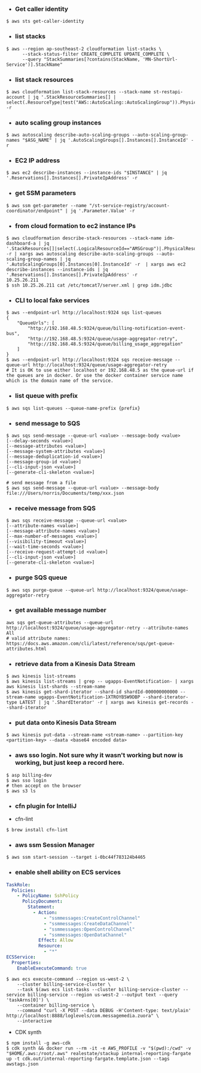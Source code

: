 - ### Get caller identity
```shell
$ aws sts get-caller-identity
```

- ### list stacks
```shell
$ aws --region ap-southeast-2 cloudformation list-stacks \
      --stack-status-filter CREATE_COMPLETE UPDATE_COMPLETE \
      --query "StackSummaries[?contains(StackName, 'MN-ShortUrl-Service')].StackName"
```

- ### list stack resources
```shell
$ aws cloudformation list-stack-resources --stack-name st-restapi-account | jq '.StackResourceSummaries[] | select(.ResourceType|test("AWS::AutoScaling::AutoScalingGroup")).PhysicalResourceId' -r
```

- ### auto scaling group instances
```shell
$ aws autoscaling describe-auto-scaling-groups --auto-scaling-group-names "$ASG_NAME" | jq '.AutoScalingGroups[].Instances[].InstanceId' -r
```

- ### EC2 IP address
```shell
$ aws ec2 describe-instances --instance-ids "$INSTANCE" | jq '.Reservations[].Instances[].PrivateIpAddress' -r
```

- ### get SSM parameters
```shell
$ aws ssm get-parameter --name "/st-service-registry/account-coordinator/endpoint" | jq '.Parameter.Value' -r
```

- ### from cloud formation to ec2 instance IPs
```shell
$ aws cloudformation describe-stack-resources --stack-name idm-dashboard-a | jq '.StackResources[]|select(.LogicalResourceId=="AMSGroup")|.PhysicalResourceId' -r | xargs aws autoscaling describe-auto-scaling-groups --auto-scaling-group-names | jq '.AutoScalingGroups[0].Instances[0].InstanceId' -r  | xargs aws ec2 describe-instances --instance-ids | jq '.Reservations[].Instances[].PrivateIpAddress' -r
10.25.26.211
$ ssh 10.25.26.211 cat /etc/tomcat7/server.xml | grep idm.jdbc
```

- ### CLI to local fake services
```shell
$ aws --endpoint-url http://localhost:9324 sqs list-queues
{
    "QueueUrls": [
        "http://192.168.48.5:9324/queue/billing-notification-event-bus",
        "http://192.168.48.5:9324/queue/usage-aggregator-retry",
        "http://192.168.48.5:9324/queue/billing_usage_aggregation"
    ]
}
$ aws --endpoint-url http://localhost:9324 sqs receive-message --queue-url http://localhost:9324/queue/usage-aggregator-retry
# It is OK to use either localhost or 192.168.48.5 as the queue-url if the queues are in docker. Or use the docker container service name which is the domain name of the service.
```

- ### list queue with prefix
```shell
$ aws sqs list-queues --queue-name-prefix {prefix}
```

- ### send message to SQS
```shell
$ aws sqs send-message --queue-url <value> --message-body <value>
[--delay-seconds <value>]
[--message-attributes <value>]
[--message-system-attributes <value>]
[--message-deduplication-id <value>]
[--message-group-id <value>]
[--cli-input-json <value>]
[--generate-cli-skeleton <value>]

# send message from a file
$ aws sqs send-message --queue-url <value> --message-body file:///Users/norris/Documents/temp/xxx.json
```

- ### receive message from SQS
```shell
$ aws sqs receive-message --queue-url <value>
[--attribute-names <value>]
[--message-attribute-names <value>]
[--max-number-of-messages <value>]
[--visibility-timeout <value>]
[--wait-time-seconds <value>]
[--receive-request-attempt-id <value>]
[--cli-input-json <value>]
[--generate-cli-skeleton <value>]
```

- ### purge SQS queue
```shell
$ aws sqs purge-queue --queue-url http://localhost:9324/queue/usage-aggregator-retry
```

- ### get available message number
```shell
aws sqs get-queue-attributes --queue-url http://localhost:9324/queue/usage-aggregator-retry --attribute-names All
# valid attribute names: https://docs.aws.amazon.com/cli/latest/reference/sqs/get-queue-attributes.html
```

- ### retrieve data from a Kinesis Data Stream
```shell
$ aws kinesis list-streams
$ aws kinesis list-streams | grep -- ugapps-EventNotification- | xargs aws kinesis list-shards --stream-name
$ aws kinesis get-shard-iterator --shard-id shardId-000000000000 --stream-name ugapps-EventNotification-1XTROYB5W9DBP --shard-iterator-type LATEST | jq '.ShardIterator' -r | xargs aws kinesis get-records --shard-iterator
```

- ### put data onto Kinesis Data Stream
```shell
$ aws kinesis put-data --stream-name <stream-name> --partition-key <partition-key> --daata <base64 encoded data>
```

- ### aws sso login. Not sure why it wasn't working but now is working, but just keep a record here.
```shell
$ asp billing-dev
$ aws sso login
# then accept on the browser
$ aws s3 ls
```

- ### cfn plugin for IntelliJ
- cfn-lint
```shell
$ brew install cfn-lint
```

- ### aws ssm Session Manager
```shell
$ aws ssm start-session --target i-0bc44f783124b4465
```

- ### enable shell ability on ECS services
```yaml
TaskRole:
  Policies:
    - PolicyName: SshPolicy
      PolicyDocument:
        Statement:
          - Action:
              - "ssmmessages:CreateControlChannel"
              - "ssmmessages:CreateDataChannel"
              - "ssmmessages:OpenControlChannel"
              - "ssmmessages:OpenDataChannel"
            Effect: Allow
            Resource:
              - "*"
ECSService:
  Properties:
    EnableExecuteCommand: true
```
```shell
$ aws ecs execute-command --region us-west-2 \
    --cluster billing-service-cluster \
    --task $(aws ecs list-tasks --cluster billing-service-cluster --service billing-service --region us-west-2 --output text --query 'taskArns[0]') \
    --container billing-service \
    --command "curl -X POST --data DEBUG -H'Content-type: text/plain' http://localhost:8888/loglevels/com.messagemedia.zuora" \
    --interactive
```

- CDK synth
```shell
$ npm install -g aws-cdk
$ cdk synth && docker run --rm -it -e AWS_PROFILE -v "$(pwd):/cwd" -v "$HOME/.aws:/root/.aws" realestate/stackup internal-reporting-fargate up -t cdk.out/internal-reporting-fargate.template.json --tags awstags.json
```